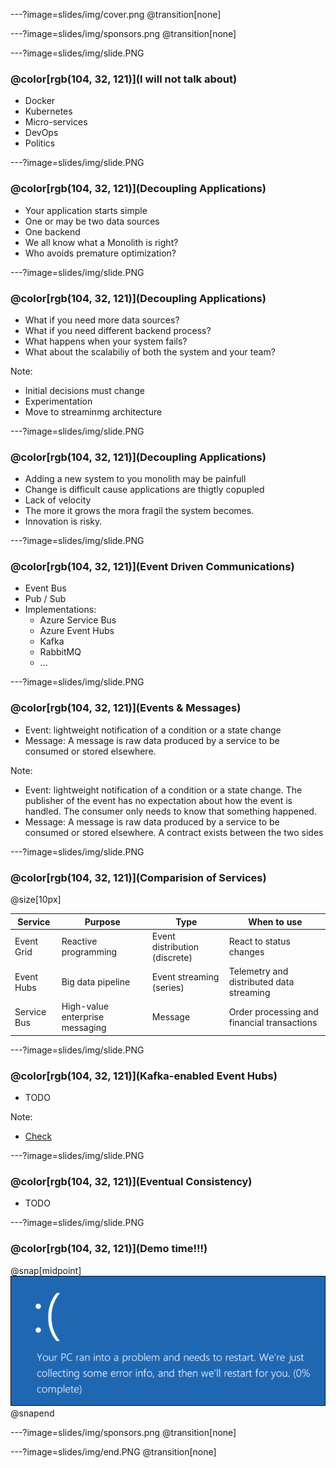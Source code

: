 ---?image=slides/img/cover.png
@transition[none]

---?image=slides/img/sponsors.png
@transition[none]

---?image=slides/img/slide.PNG

### @color[rgb(104, 32, 121)](I will not talk about)

* Docker
* Kubernetes
* Micro-services
* DevOps
* Politics

---?image=slides/img/slide.PNG

### @color[rgb(104, 32, 121)](Decoupling Applications)

* Your application starts simple
* One or may be two data sources
* One backend
* We all know what a Monolith is right?
* Who avoids premature optimization?

---?image=slides/img/slide.PNG

### @color[rgb(104, 32, 121)](Decoupling Applications)

* What if you need more data sources?
* What if you need different backend process?
* What happens when your system fails?
* What about the scalabiliy of both the system and your team?

Note:

* Initial decisions must change
* Experimentation
* Move to streaminmg architecture

---?image=slides/img/slide.PNG

### @color[rgb(104, 32, 121)](Decoupling Applications)

* Adding a new system to you monolith may be painfull
* Change is difficult cause applications are thigtly copupled
* Lack of velocity
* The more it grows the mora fragil the system becomes.
* Innovation is risky.

---?image=slides/img/slide.PNG

### @color[rgb(104, 32, 121)](Event Driven Communications)

* Event Bus
* Pub / Sub
* Implementations:
  * Azure Service Bus
  * Azure Event Hubs
  * Kafka
  * RabbitMQ
  * ...

---?image=slides/img/slide.PNG

### @color[rgb(104, 32, 121)](Events & Messages)

* Event: lightweight notification of a condition or a state change
* Message: A message is raw data produced by a service to be consumed or stored elsewhere.

Note:

* Event: lightweight notification of a condition or a state change. The publisher of the event has no expectation about how the event is handled. The consumer only needs to know that something happened.
* Message: A message is raw data produced by a service to be consumed or stored elsewhere. A contract exists between the two sides

---?image=slides/img/slide.PNG

### @color[rgb(104, 32, 121)](Comparision of Services)
@size[10px]

| Service | Purpose | Type | When to use |
| ------- | ------- | ---- | ----------- |
| Event Grid | Reactive programming | Event distribution (discrete) | React to status changes |
| Event Hubs | Big data pipeline | Event streaming (series) | Telemetry and distributed data streaming |
| Service Bus | High-value enterprise messaging | Message | Order processing and financial transactions |

---?image=slides/img/slide.PNG

### @color[rgb(104, 32, 121)](Kafka-enabled Event Hubs)

* TODO

Note:

* [Check](https://docs.microsoft.com/en-us/azure/event-hubs/event-hubs-for-kafka-ecosystem-overview)

---?image=slides/img/slide.PNG

### @color[rgb(104, 32, 121)](Eventual Consistency)

* TODO

---?image=slides/img/slide.PNG

### @color[rgb(104, 32, 121)](Demo time!!!)

@snap[midpoint]
![BSOD](slides/img/bsod.png)
@snapend

---?image=slides/img/sponsors.png
@transition[none]

---?image=slides/img/end.PNG
@transition[none]